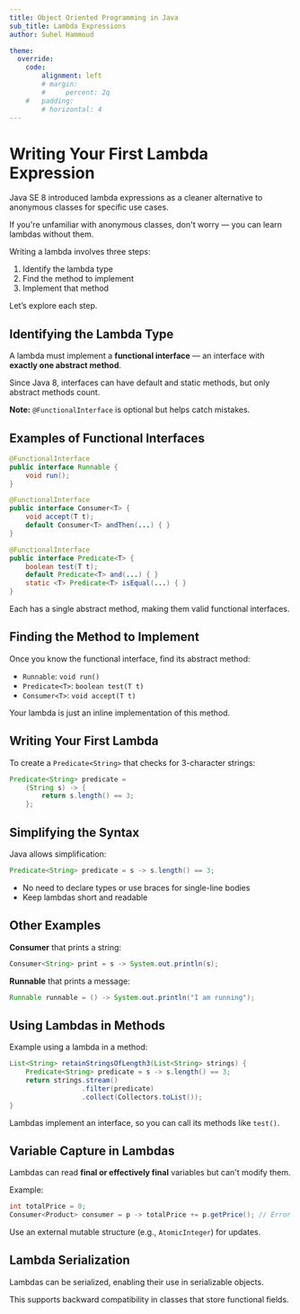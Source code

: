 ```yaml
---
title: Object Oriented Programming in Java
sub_title: Lambda Expressions
author: Suhel Hammoud

theme:
  override:
    code:
        alignment: left
        # margin:
        #     percent: 2q
    #   padding:
        # horizontal: 4
---
```



# Writing Your First Lambda Expression

Java SE 8 introduced lambda expressions as a cleaner alternative to anonymous classes for specific use cases.

If you're unfamiliar with anonymous classes, don't worry — you can learn lambdas without them.

Writing a lambda involves three steps:

1. Identify the lambda type  
2. Find the method to implement  
3. Implement that method

Let’s explore each step.

<!-- end_slide -->

## Identifying the Lambda Type

A lambda must implement a **functional interface** — an interface with **exactly one abstract method**.

Since Java 8, interfaces can have default and static methods, but only abstract methods count.

**Note:** `@FunctionalInterface` is optional but helps catch mistakes.

<!-- end_slide -->

## Examples of Functional Interfaces

<!-- column_layout: [1, 1] -->
<!-- column: 0 -->
<!-- pause -->
```java
@FunctionalInterface
public interface Runnable {
    void run();
}
```
<!-- column: 1 -->
<!-- pause -->

```java
@FunctionalInterface
public interface Consumer<T> {
    void accept(T t);
    default Consumer<T> andThen(...) { }
}
```
<!-- reset_layout -->
<!-- pause -->

```java
@FunctionalInterface
public interface Predicate<T> {
    boolean test(T t);
    default Predicate<T> and(...) { }
    static <T> Predicate<T> isEqual(...) { }
}
```
<!-- pause -->

Each has a single abstract method, making them valid functional interfaces.

<!-- end_slide -->

## Finding the Method to Implement

Once you know the functional interface, find its abstract method:

- `Runnable`: `void run()`
- `Predicate<T>`: `boolean test(T t)`
- `Consumer<T>`: `void accept(T t)`

Your lambda is just an inline implementation of this method.

<!-- end_slide -->

## Writing Your First Lambda
<!-- pause -->

To create a `Predicate<String>` that checks for 3-character strings:

```java
Predicate<String> predicate =
    (String s) -> {
        return s.length() == 3;
    };
```

<!-- pause -->

## Simplifying the Syntax

Java allows simplification:

```java
Predicate<String> predicate = s -> s.length() == 3;
```
<!-- incremental_lists: true -->
- No need to declare types or use braces for single-line bodies  
- Keep lambdas short and readable

<!-- end_slide -->

## Other Examples

**Consumer** that prints a string:

```java
Consumer<String> print = s -> System.out.println(s);
```

**Runnable** that prints a message:

```java
Runnable runnable = () -> System.out.println("I am running");
```

<!-- end_slide -->

## Using Lambdas in Methods

Example using a lambda in a method:

```java
List<String> retainStringsOfLength3(List<String> strings) {
    Predicate<String> predicate = s -> s.length() == 3;
    return strings.stream()
                  .filter(predicate)
                  .collect(Collectors.toList());
}
```

Lambdas implement an interface, so you can call its methods like `test()`.

<!-- end_slide -->

## Variable Capture in Lambdas

Lambdas can read **final or effectively final** variables but can't modify them.

<!-- pause -->
Example:

```java
int totalPrice = 0;
Consumer<Product> consumer = p -> totalPrice += p.getPrice(); // Error
```
<!-- pause -->

Use an external mutable structure (e.g., `AtomicInteger`) for updates. 

<!-- end_slide -->

## Lambda Serialization

Lambdas can be serialized, enabling their use in serializable objects.

This supports backward compatibility in classes that store functional fields.

